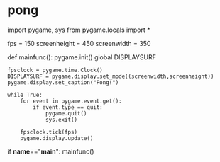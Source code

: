 # pong

import pygame, sys
from pygame.locals import *

fps = 150
screenheight = 450
screenwidth = 350

	
def mainfunc():
	pygame.init()
	global DISPLAYSURF
	
	fpsclock = pygame.time.Clock()
	DISPLAYSURF = pygame.display.set_mode((screenwidth,screenheight))
	pygame.display.set_caption("Pong!")
	
	while True:
		for event in pygame.event.get():
			if event.type == quit:
				pygame.quit()
				sys.exit()
				
		fpsclock.tick(fps)
		pygame.display.update()

		
if __name__=="__main__":
	mainfunc()
